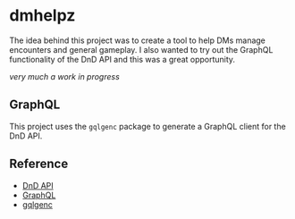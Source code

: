 # dmhelpz

The idea behind this project was to create a tool to help DMs manage encounters
and general gameplay. I also wanted to try out the GraphQL functionality of the
DnD API and this was a great opportunity.

_very much a work in progress_

## GraphQL

This project uses the `gqlgenc` package to generate a GraphQL client for the DnD API.

## Reference

- [DnD API](http://www.dnd5eapi.co/docs/#graphql)
- [GraphQL](https://graphql.org/)
- [gqlgenc](https://github.com/Yamashou/gqlgenc)
